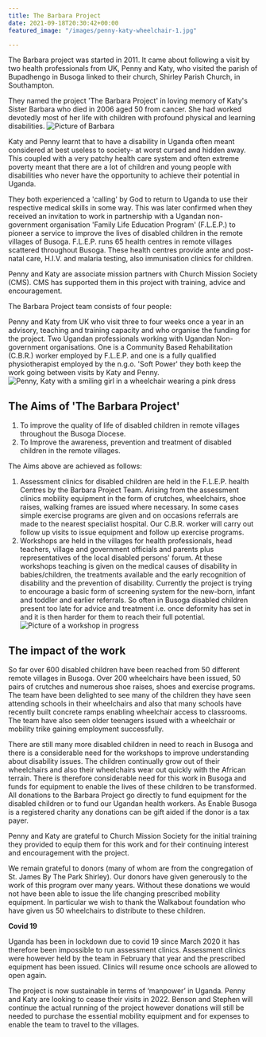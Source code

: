 ```yaml
---
title: The Barbara Project
date: 2021-09-18T20:30:42+00:00
featured_image: "/images/penny-katy-wheelchair-1.jpg"

---
```

The Barbara project was started in 2011. It came about following a visit by two health professionals from UK,  Penny and Katy, who visited the parish of Bupadhengo in Busoga linked to their church, Shirley Parish Church, in Southampton.

They named the project 'The Barbara Project' in loving memory of Katy's Sister Barbara who died in 2006 aged 50 from cancer. She had worked devotedly most of her life with children with profound physical and learning disabilities.
![Picture of Barbara](/images/barbara.jpg)

Katy and Penny learnt that to have a disability in Uganda often meant considered at best useless to society- at worst cursed and hidden away. This coupled with a very patchy health care system and often extreme poverty meant that there are a lot of children and young people with disabilities who never have the opportunity to achieve their potential in Uganda.

They both experienced a 'calling' by God to return to Uganda to use their respective medical skills in some way. This was later confirmed when they received an invitation to work in partnership with a Ugandan non-government organisation 'Family Life Education Program' (F.L.E.P.) to pioneer a service to improve the lives of disabled children in the remote villages of Busoga. F.L.E.P. runs 65 health centres in remote villages scattered throughout Busoga. These health centres provide ante and post- natal care, H.I.V. and malaria testing, also immunisation clinics for children.

Penny and Katy are associate mission partners with Church Mission Society (CMS). CMS has supported them in this project with training, advice and encouragement.

The Barbara Project team consists of four people:

Penny and Katy from UK who visit three to four weeks once a year in an advisory, teaching and training capacity and who organise the funding for the project.
Two Ugandan professionals working with Ugandan Non- government organisations. One is a Community Based Rehabilitation (C.B.R.) worker employed by F.L.E.P. and one is a fully qualified physiotherapist employed by the n.g.o. 'Soft Power' they both keep the work going between visits by Katy and Penny.
![Penny, Katy with a smiling girl in a wheelchair wearing a pink dress](/images/penny-katy-wheelchair-1.jpg)

## The Aims of 'The Barbara Project'

1. To improve the quality of life of disabled children in remote villages throughout the Busoga Diocese.
2. To Improve the awareness, prevention and treatment of disabled children in the remote villages.

The Aims above are achieved as follows:

1. Assessment clinics for disabled children are held in the F.L.E.P. health Centres by the Barbara Project Team. Arising from the assessment clinics mobility equipment in the form of crutches, wheelchairs, shoe raises, walking frames are issued where necessary. In some cases simple exercise programs are given and on occasions referrals are made to the nearest specialist hospital. Our C.B.R. worker will carry out follow up visits to issue equipment and follow up exercise programs.
2. Workshops are held in the villages for health professionals, head teachers, village and government officials and parents plus representatives of the local disabled persons' forum. At these workshops teaching is given on the medical causes of disability in babies/children, the treatments available and the early recognition of disability and the prevention of disability. Currently the project is trying to encourage a basic form of screening system for the new-born, infant and toddler and earlier referrals. So often in Busoga disabled children present too late for advice and treatment i.e. once deformity has set in and it is then harder for them to reach their full potential.
   ![Picture of a workshop in progress](/images/teaching.jpg)

## The impact of the work

So far over 600 disabled children have been reached from 50 different remote villages in Busoga. Over 200 wheelchairs have been issued, 50 pairs of crutches and numerous shoe raises, shoes and exercise programs. The team have been delighted to see many of the children they have seen attending schools in their wheelchairs and also that many schools have recently built concrete ramps enabling wheelchair access to classrooms. The team have also seen older teenagers issued with a wheelchair or mobility trike gaining employment successfully.

There are still many more disabled children in need to reach in Busoga and there is a considerable need for the workshops to improve understanding about disability issues. The children continually grow out of their wheelchairs and also their wheelchairs wear out quickly with the African terrain. There is therefore considerable need for this work in Busoga and funds for equipment to enable the lives of these children to be transformed.
All donations to the Barbara Project go directly to fund equipment for the disabled children or to fund our Ugandan health workers. As Enable Busoga is a registered charity any donations can be gift aided if the donor is a tax payer.

Penny and Katy are grateful to Church Mission Society for the initial training they provided to equip them for this work and for their continuing interest and encouragement with the project.

We remain grateful to donors (many of whom are from the congregation of St. James By The Park Shirley). Our donors have given generously to the work of this program over many years. Without these donations we would not have been able to issue the life changing prescribed mobility equipment. In particular we wish to thank the Walkabout foundation who have given us 50 wheelchairs to distribute to these children.

**Covid 19**

Uganda has been in lockdown due to covid 19 since March 2020 it has therefore been impossible to run assessment clinics. Assessment clinics were however held by the team in February that year and the prescribed equipment has been issued. Clinics will resume once schools are allowed to open again.

The project is now sustainable in terms of ‘manpower’ in Uganda. Penny and Katy are looking to cease their visits in 2022. Benson and Stephen will continue the actual running of the project however donations will still be needed to purchase the essential mobility equipment and for expenses to enable the team to travel to the villages.